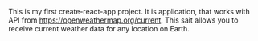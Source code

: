 This is my first create-react-app project. 
It is application, that works with API from https://openweathermap.org/current.
This sait allows you to receive current weather data for any location on Earth.
